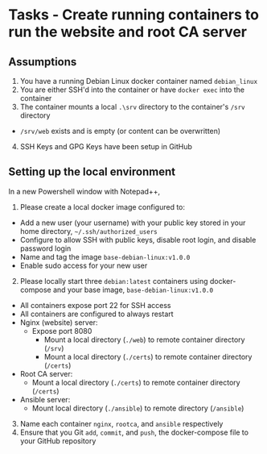 # Tasks - Create running containers to run the website and root CA server

## Assumptions

1. You have a running Debian Linux docker container named `debian_linux`
2. You are either SSH'd into the container or have `docker exec` into the container
3. The container mounts a local `.\srv` directory to the container's `/srv` directory
  * `/srv/web` exists and is empty (or content can be overwritten)
4. SSH Keys and GPG Keys have been setup in GitHub

## Setting up the local environment

In a new Powershell window with Notepad++,

1. Please create a local docker image configured to:
  * Add a new user (your username) with your public key stored in your home directory, `~/.ssh/authorized_users`
  * Configure to allow SSH with public keys, disable root login, and disable password login
  * Name and tag the image `base-debian-linux:v1.0.0`
  * Enable sudo access for your new user
2. Please locally start three `debian:latest` containers using docker-compose and your base image, `base-debian-linux:v1.0.0`
  * All containers expose port 22 for SSH access
  * All containers are configured to always restart
  * Nginx (website) server:
    * Expose port 8080
      * Mount a local directory (`./web`) to remote container directory (`/srv`)
      * Mount a local directory (`./certs`) to remote container directory (`/certs`)
  * Root CA server: 
    * Mount a local directory (`./certs`) to remote container directory (`/certs`)
  * Ansible server:
    * Mount local directory (`./ansible`) to remote directory (`/ansible`)
3. Name each container `nginx`, `rootca`, and `ansible` respectively
4. Ensure that you Git `add`, `commit`, and `push`, the docker-compose file to your GitHub repository
